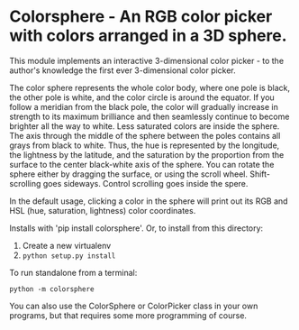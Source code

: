 # Colorsphere - An RGB color picker with colors arranged in a 3D sphere.

This module implements an interactive 3-dimensional color picker -
to the author's knowledge the first ever 3-dimensional color picker.

The color sphere represents the whole color body, where one pole
is black, the other pole is white, and the color circle is around the
equator. If you follow a meridian from the black pole, the color will
gradually increase in strength to its maximum brilliance and then
seamlessly continue to become brighter all the way to white. Less
saturated colors are inside the sphere. The axis through the middle of
the sphere between the poles contains all grays from black to
white. Thus, the hue is represented by the longitude, the lightness by
the latitude, and the saturation by the proportion from the surface to
the center black-white axis of the sphere. You can rotate the sphere
either by dragging the surface, or using the scroll wheel. Shift-
scrolling goes sideways. Control scrolling goes inside the spere.

In the default usage, clicking a color in the sphere will print out
its RGB and HSL (hue, saturation, lightness) color coordinates.

Installs with 'pip install colorsphere'. Or, to install from this directory:

1. Create a new virtualenv
2. `python setup.py install`

To run standalone from a terminal:

`python -m colorsphere`

You can also use the ColorSphere or ColorPicker class in your own
programs, but that requires some more programming of course.
